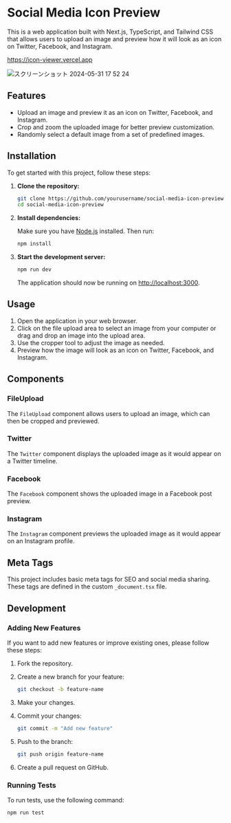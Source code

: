 # Social Media Icon Preview

This is a web application built with Next.js, TypeScript, and Tailwind CSS that allows users to upload an image and preview how it will look as an icon on Twitter, Facebook, and Instagram.

https://icon-viewer.vercel.app

![スクリーンショット 2024-05-31 17 52 24](https://github.com/hatsu38/icon-viewer/assets/16137809/6cbac179-90bf-43c3-9b1c-0ea10ad9391d)


## Features

- Upload an image and preview it as an icon on Twitter, Facebook, and Instagram.
- Crop and zoom the uploaded image for better preview customization.
- Randomly select a default image from a set of predefined images.

## Installation

To get started with this project, follow these steps:

1. **Clone the repository:**

    ```bash
    git clone https://github.com/yourusername/social-media-icon-preview.git
    cd social-media-icon-preview
    ```

2. **Install dependencies:**

    Make sure you have [Node.js](https://nodejs.org/) installed. Then run:

    ```bash
    npm install
    ```

3. **Start the development server:**

    ```bash
    npm run dev
    ```

    The application should now be running on [http://localhost:3000](http://localhost:3000).

## Usage

1. Open the application in your web browser.
2. Click on the file upload area to select an image from your computer or drag and drop an image into the upload area.
3. Use the cropper tool to adjust the image as needed.
4. Preview how the image will look as an icon on Twitter, Facebook, and Instagram.

## Components

### FileUpload

The `FileUpload` component allows users to upload an image, which can then be cropped and previewed.

### Twitter

The `Twitter` component displays the uploaded image as it would appear on a Twitter timeline.

### Facebook

The `Facebook` component shows the uploaded image in a Facebook post preview.

### Instagram

The `Instagram` component previews the uploaded image as it would appear on an Instagram profile.

## Meta Tags

This project includes basic meta tags for SEO and social media sharing. These tags are defined in the custom `_document.tsx` file.

## Development

### Adding New Features

If you want to add new features or improve existing ones, please follow these steps:

1. Fork the repository.
2. Create a new branch for your feature:

    ```bash
    git checkout -b feature-name
    ```

3. Make your changes.
4. Commit your changes:

    ```bash
    git commit -m "Add new feature"
    ```

5. Push to the branch:

    ```bash
    git push origin feature-name
    ```

6. Create a pull request on GitHub.

### Running Tests

To run tests, use the following command:

```bash
npm run test
